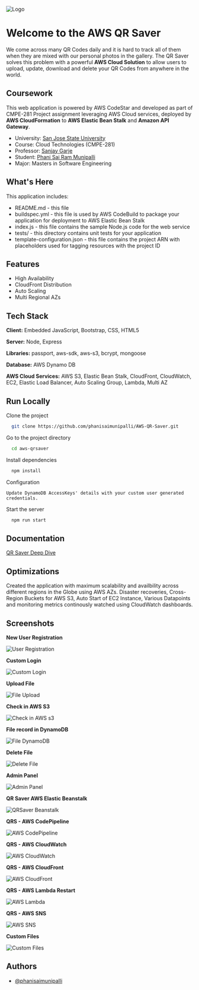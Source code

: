 
![Logo](https://github.com/phanisaimunipalli/AWS-QR-Saver/blob/master/public/images/qrsaver_logo.png?raw=true)

Welcome to the AWS QR Saver
==================================================

We come across many QR Codes daily and it is hard to track all of them when they are mixed with our personal photos in the gallery. The QR Saver solves this problem with a powerful **AWS Cloud Solution** to allow users to upload, update, download and delete your QR Codes from anywhere in the world.


Coursework
-----------
This web application is powered by AWS CodeStar and developed as part of CMPE-281 Project assignment leveraging AWS Cloud services, deployed by **AWS CloudFormation** to **AWS Elastic Bean Stalk** and **Amazon API Gateway**.

*	University: [San Jose State University](http://www.sjsu.edu/)
* Course: Cloud Technologies (CMPE-281)
*	Professor: [Sanjay Garje](https://www.linkedin.com/in/sanjaygarje/)
*	Student: [Phani Sai Ram Munipalli](https://www.linkedin.com/in/iamphanisairam/)
* Major: Masters in Software Engineering

What's Here
-----------

This application includes:

* README.md - this file
* buildspec.yml - this file is used by AWS CodeBuild to package your
  application for deployment to AWS Elastic Bean Stalk
* index.js - this file contains the sample Node.js code for the web service
* tests/ - this directory contains unit tests for your application
* template-configuration.json - this file contains the project ARN with placeholders used for tagging resources with the project ID




## Features

- High Availability
- CloudFront Distribution
- Auto Scaling
- Multi Regional AZs


## Tech Stack

**Client:** Embedded JavaScript, Bootstrap, CSS, HTML5

**Server:** Node, Express

**Libraries:** passport, aws-sdk, aws-s3, bcrypt, mongoose

**Database:** AWS Dynamo DB

**AWS Cloud Services:** AWS S3, Elastic Bean Stalk, CloudFront, CloudWatch, EC2, Elastic Load Balancer, Auto Scaling Group, Lambda, Multi AZ


## Run Locally

Clone the project

```bash
  git clone https://github.com/phanisaimunipalli/AWS-QR-Saver.git
```

Go to the project directory

```bash
  cd aws-qrsaver
```

Install dependencies

```bash
  npm install
```

Configuration

``Update DynamoDB AccessKeys' details with your custom user generated credentials.``

Start the server

```bash
  npm run start
```


## Documentation

[QR Saver Deep Dive](https://github.com/phanisaimunipalli/AWS-QR-Saver/blob/master/screenshots/Project1-AWS-QR-Saver.pdf?raw=true)


## Optimizations

Created the application with maximum scalability and availbility across different regions in the Globe using AWS AZs. Disaster recoveries, Cross-Region Buckets for AWS S3, Auto Start of EC2 Instance, Various Datapoints and monitoring metrics continously watched using CloudWatch dashboards. 


## Screenshots


**New User Registration** 

![User Registration](https://github.com/phanisaimunipalli/AWS-QR-Saver/blob/master/screenshots/qrsaver-register.gif?raw=true)


**Custom Login** 

![Custom Login](https://github.com/phanisaimunipalli/AWS-QR-Saver/blob/master/screenshots/qrsaver-customlogin.gif?raw=true)


**Upload File** 

![File Upload](https://github.com/phanisaimunipalli/AWS-QR-Saver/blob/master/screenshots/qrsaver-fileupload.gif?raw=true)


**Check in AWS S3** 

![Check in AWS s3](https://github.com/phanisaimunipalli/AWS-QR-Saver/blob/master/screenshots/qrsaver-fileupload-s3.gif?raw=true)


**File record in DynamoDB** 

![File DynamoDB](https://github.com/phanisaimunipalli/AWS-QR-Saver/blob/master/screenshots/qrsaver-fileupload-dynamodb.gif?raw=true)


**Delete File** 

![Delete File](https://github.com/phanisaimunipalli/AWS-QR-Saver/blob/master/screenshots/qrsaver-filedelete.gif?raw=true)

**Admin Panel** 


![Admin Panel](https://github.com/phanisaimunipalli/AWS-QR-Saver/blob/master/screenshots/qrsaver-admin.gif?raw=true)

**QR Saver AWS Elastic Beanstalk** 

![QRSaver Beanstalk](https://github.com/phanisaimunipalli/AWS-QR-Saver/blob/master/screenshots/qrsaver-elasticbean.gif?raw=true)


**QRS - AWS CodePipeline** 

![AWS CodePipeline](https://github.com/phanisaimunipalli/AWS-QR-Saver/blob/master/screenshots/qrsaver-codepipeline.gif?raw=true)


**QRS - AWS CloudWatch** 

![AWS CloudWatch](https://github.com/phanisaimunipalli/AWS-QR-Saver/blob/master/screenshots/qrsaver-cloudwatch.gif?raw=true)


**QRS - AWS CloudFront** 

![AWS CloudFront](https://github.com/phanisaimunipalli/AWS-QR-Saver/blob/master/screenshots/qrsaver-cloudfront.gif?raw=true)


**QRS - AWS Lambda Restart** 

![AWS Lambda](https://github.com/phanisaimunipalli/AWS-QR-Saver/blob/master/screenshots/qrsaver-lambda.gif?raw=true)

**QRS - AWS SNS** 

![AWS SNS](https://github.com/phanisaimunipalli/AWS-QR-Saver/blob/master/screenshots/qrsaver-sns.png?raw=true)

**Custom Files** 

![Custom Files](https://github.com/phanisaimunipalli/AWS-QR-Saver/blob/master/screenshots/qrsaver-files-custom.gif?raw=true)



## Authors

- [@phanisaimunipalli](https://www.github.com/phanisaimunipalli)

